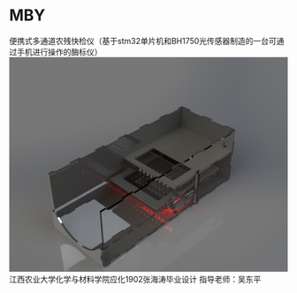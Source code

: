 # MBY
便携式多通道农残快检仪（基于stm32单片机和BH1750光传感器制造的一台可通过手机进行操作的酶标仪）
![image](https://github.com/Tram8/image/blob/main/Untitled3.JPG)
江西农业大学化学与材料学院应化1902张海涛毕业设计   指导老师：吴东平


